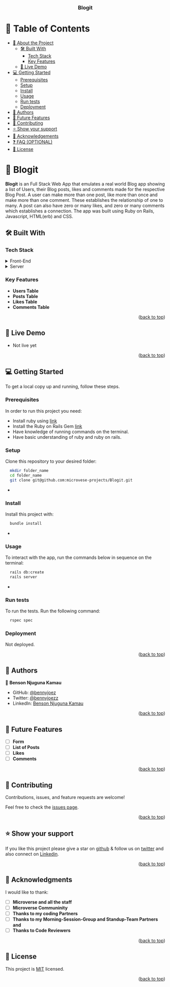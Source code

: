 <a name="readme-top"></a>

<div align="center">

  <h3><b>Blogit</b></h3>

</div>

<!-- TABLE OF CONTENTS -->

# 📗 Table of Contents

- [📖 About the Project](#about-project)
  - [🛠 Built With](#built-with)
    - [Tech Stack](#tech-stack)
    - [Key Features](#key-features)
  - [🚀 Live Demo](#live-demo)
- [💻 Getting Started](#getting-started)
  - [Prerequisites](#prerequisites)
  - [Setup](#setup)
  - [Install](#install)
  - [Usage](#usage)
  - [Run tests](#run-tests)
  - [Deployment](#deployment)
- [👥 Authors](#authors)
- [🔭 Future Features](#future-features)
- [🤝 Contributing](#contributing)
- [⭐️ Show your support](#support)
- [🙏 Acknowledgements](#acknowledgements)
- [❓ FAQ (OPTIONAL)](#faq)
- [📝 License](#license)

<!-- PROJECT DESCRIPTION -->

# 📖 Blogit <a name="about-project"></a>

**Blogit** is an Full Stack Web App that emulates a real world Blog app showing a list of Users, their Blog posts, likes and comments made for the respective Blog Post. A user can make more than one post, like more than once and make more than one comment. These establishes the relationship of one to many. A post can also have zero or many likes, and zero or many comments which establishes a connection. The app was built using Ruby on Rails, Javascript, HTML(erb) and CSS.

## 🛠 Built With <a name="built-with"></a>

### Tech Stack <a name="tech-stack"></a>

<details>
  <summary>Front-End</summary>
  <ul>
    <li><a href="#">HTML</a></li>
    <li><a href="#">CSS</a></li>
    <li><a href="#">JavaScript</a></li>
  </ul>
</details>
<details>
  <summary>Server</summary>
  <ul>
    <li><a href="https://www.ruby-lang.org/en/">Ruby</a></li>
    <li><a href="https://rubyonrails.org/">Ruby on Rails</a></li>
  </ul>
</details>

<!-- Features -->

### Key Features <a name="key-features"></a>

- **Users Table**
- **Posts Table**
- **Likes Table**
- **Comments Table**

<p align="right">(<a href="#readme-top">back to top</a>)</p>

<!-- LIVE DEMO -->

## 🚀 Live Demo <a name="live-demo"></a>

- Not live yet

<p align="right">(<a href="#readme-top">back to top</a>)</p>

<!-- GETTING STARTED -->

## 💻 Getting Started <a name="getting-started"></a>

To get a local copy up and running, follow these steps. 

### Prerequisites
In order to run this project you need:

- Install ruby using [link](https://www.ruby-lang.org/en/documentation/installation/#apt)
- Install the Ruby on Rails Gem [link](https://guides.rubyonrails.org/getting_started.html)
- Have knowledge of running commands on the terminal.
- Have basic understanding of ruby and ruby on rails.


### Setup

Clone this repository to your desired folder:

```sh
  mkdir folder_name
  cd folder_name
  git clone git@github.com:microvese-projects/Blogit.git
```
-

### Install

Install this project with:

```sh
  bundle install
```
-

### Usage

To interact with the app, run the commands below in sequence on the terminal:
```sh
  rails db:create
  rails server
```
-

### Run tests

To run the tests. Run the following command: 
```sh
  rspec spec
```

### Deployment

Not deployed.

<p align="right">(<a href="#readme-top">back to top</a>)</p>

<!-- AUTHORS -->

## 👥 Authors <a name="authors"></a>

👤 **Benson Njuguna Kamau**

- GitHub: [@bennyjoez](https://github.com/bennyjoez)
- Twitter: [@bennyjoezz](https://twitter.com/bennyjoezz)
- LinkedIn: [Benson Njuguna Kamau](https://www.linkedin.com/in/bennyjoez/)

<p align="right">(<a href="#readme-top">back to top</a>)</p>

<!-- FUTURE FEATURES -->

## 🔭 Future Features <a name="future-features"></a>

- [ ] **Form**
- [ ] **List of Posts**
- [ ] **Likes**
- [ ] **Comments**

<p align="right">(<a href="#readme-top">back to top</a>)</p>

<!-- CONTRIBUTING -->

## 🤝 Contributing <a name="contributing"></a>

Contributions, issues, and feature requests are welcome!

Feel free to check the [issues page](https://github.com/microvese-projects/Blogit/issues).

<p align="right">(<a href="#readme-top">back to top</a>)</p>

<!-- SUPPORT -->

## ⭐️ Show your support <a name="support"></a>

If you like this project please give a star on [github](https://github.com/microvese-projects/Blogit/tree/develop) & follow us on [twitter](https://twitter.com/bennyjoezz) and also connect on [Linkedin](https://www.linkedin.com/in/bennyjoez/).

<p align="right">(<a href="#readme-top">back to top</a>)</p>

<!-- ACKNOWLEDGEMENTS -->

## 🙏 Acknowledgments <a name="acknowledgements"></a>

I would like to thank:

- [ ] **Microverse and all the staff**
- [ ] **Microverse Communinity**
- [ ] **Thanks to my coding Partners**
- [ ] **Thanks to my Morning-Session-Group and Standup-Team Partners and**
- [ ] **Thanks to Code Reviewers**

<p align="right">(<a href="#readme-top">back to top</a>)</p>

<!-- LICENSE -->

## 📝 License <a name="license"></a>

This project is [MIT](https://github.com/microvese-projects/Blogit/blob/603ed43316699bd993dcccafa0caedb11ac885c3/LICENSE.md) licensed.

<p align="right">(<a href="#readme-top">back to top</a>)</p>
